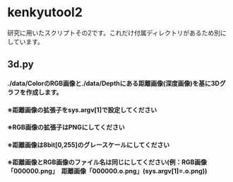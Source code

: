 # kenkyutool2
研究に用いたスクリプトその2です。これだけ付属ディレクトリがあるため別にしています。

## 3d.py
#### ./data/ColorのRGB画像と./data/Depthにある距離画像(深度画像)を基に3Dグラフを作成します。
#### ※距離画像の拡張子をsys.argv[1]で設定してください
#### ※RGB画像の拡張子はPNGにしてください
#### ※距離画像は8bit[0,255]のグレースケールにしてください
#### ※距離画像とRGB画像のファイル名は同じにしてください(例：RGB画像「000000.png」　距離画像「000000.o.png」(sys.argv[1]=.o.png))
